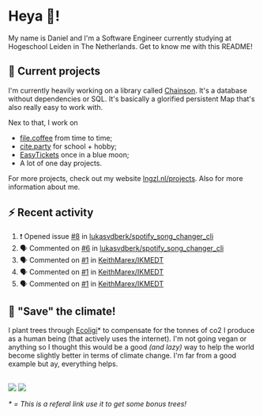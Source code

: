 # Heya 👋!

My name is Daniel and I'm a Software Engineer currently studying at Hogeschool Leiden in The Netherlands. Get to know me with this README!

## 💪 Current projects
I'm currently heavily working on a library called [Chainson](https://github.com/abcdan/chainson). It's a database without dependencies or SQL. It's basically a glorified persistent Map that's also really easy to work with.

Nex to that, I work on
- [file.coffee](https://file.coffee) from time to time;
- [cite.party](https://cite.party) for school + hobby;
- [EasyTickets](https://easytickets.xyz) once in a blue moon;
- A lot of one day projects.

For more projects, check out my website [lngzl.nl/projects](https://lngzl.nl/projects). Also for more information about me.

## ⚡ Recent activity
<!--START_SECTION:activity-->
1. ❗️ Opened issue [#8](https://github.com/lukasvdberk/spotify_song_changer_cli/issues/8) in [lukasvdberk/spotify_song_changer_cli](https://github.com/lukasvdberk/spotify_song_changer_cli)
2. 🗣 Commented on [#6](https://github.com/lukasvdberk/spotify_song_changer_cli/issues/6) in [lukasvdberk/spotify_song_changer_cli](https://github.com/lukasvdberk/spotify_song_changer_cli)
3. 🗣 Commented on [#1](https://github.com/KeithMarex/IKMEDT/issues/1) in [KeithMarex/IKMEDT](https://github.com/KeithMarex/IKMEDT)
4. 🗣 Commented on [#1](https://github.com/KeithMarex/IKMEDT/issues/1) in [KeithMarex/IKMEDT](https://github.com/KeithMarex/IKMEDT)
5. 🗣 Commented on [#1](https://github.com/KeithMarex/IKMEDT/issues/1) in [KeithMarex/IKMEDT](https://github.com/KeithMarex/IKMEDT)
<!--END_SECTION:activity-->

## 🌳 "Save" the climate!
I plant trees through <a href="https://ecologi.com/lngzl?r=6005cc57f70194001deaedfa">Ecoligi</a>* to compensate for the tonnes of co2 I produce as a human being (that actively uses the internet). I'm not going vegan or anything so I thought this would be a good _(and lazy)_ way to help the world become slightly better in terms of climate change. I'm far from a good example but ay, everything helps.

<br><a href="https://ecologi.com/lngzl?r=6005cc57f70194001deaedfa"><img src="https://img.shields.io/ecologi/trees/lngzl"></a> <a href="https://ecologi.com/lngzl?r=6005cc57f70194001deaedfa"><img src="https://img.shields.io/ecologi/carbon/lngzl"></a>



_\* = This is a referal link use it to get some bonus trees!_
